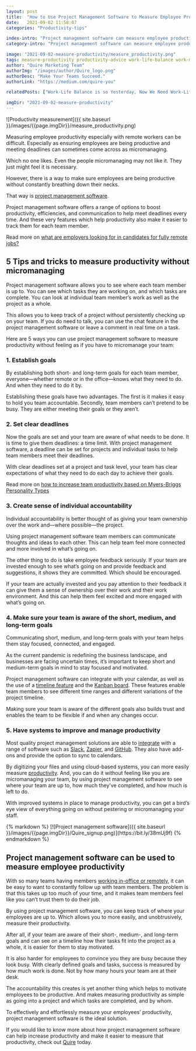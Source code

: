 ```yaml
---
layout: post
title:  "How to Use Project Management Software to Measure Employee Productivity"
date:   2021-09-02 11:58:07
categories: "Productivity-tips"

index-intro: "Project management software can measure employee productivity without micromanaging by being able to easily see which tasks are completed by who and when."
category-intro: "Project management software can measure employee productivity without micromanaging by being able to easily see which tasks are completed by who and when."

image: "2021-09-02-measure-productivity/measure_productivity.png"
tags: measure-productivity productivity-advice work-life-balance work-management-software work-management-app work-management-platform best-work-management-software work-management productivity productivity-app productivity-tool team-management-software work-management-software team-communication team-productivity task-scheduling-software increase-productivity remote-team to-do-list-app working-remotely task-management task-management-software project-management-software productivity-tips to-do-list task-list productivity-tips working-culture mental-awareness
author: "Quire Marketing Team"
authorImg: "/images/author/Quire_logo.png"
authorDesc: "Make Your Teams Succeed."
authorLink: "https://medium.com/quire-you"

relatedPosts: ["Work-Life Balance is so Yesterday, Now We Need Work-Life Integration", "10 Ultimate Tips to Maximize Productivity for Your New Hybrid Work Life", "Languishing at Work? Here's How You can Bring Back the Magic to Your Job"]

imgDir: "2021-09-02-measure-productivity"
---
```


![Productivity measurement]({{ site.baseurl }}/images/{{page.imgDir}}/measure_productivity.png)

Measuring employee productivity especially with remote workers can be difficult. Especially as ensuring employees are being productive and meeting deadlines can sometimes come across as micromanaging.

Which no one likes. Even the people micromanaging may not like it. They just might feel it is necessary.

However, there is a way to make sure employees are being productive without constantly breathing down their necks.

That way is [project management software](https://quire.io/compare/best-to-do-list-apps). 

Project management software offers a range of options to boost productivity, efficiencies, and communication to help meet deadlines every time. And these very features which help productivity also make it easier to track them for each team member.

<p class="notice">Read more on <a href="https://quire.io/blog/p/candidates-remote-jobs.html">what are employers looking for in candidates for fully remote jobs?</a></p>

## 5 Tips and tricks to measure productivity without micromanaging

Project management software allows you to see where each team member is up to. You can see which tasks they are working on, and which tasks are complete. You can look at individual team member’s work as well as the project as a whole. 

This allows you to keep track of a project without persistently checking up on your team. If you do need to talk, you can use the chat feature in the project management software or leave a comment in real time on a task.

Here are 5 ways you can use project management software to measure productivity without feeling as if you have to micromanage your team:

### 1. Establish goals

By establishing both short- and long-term goals for each team member, everyone—whether remote or in the office—knows what they need to do. And when they need to do it by.

Establishing these goals have two advantages. The first is it makes it easy to hold you team accountable. Secondly, team members can’t pretend to be busy. They are either meeting their goals or they aren’t.

### 2. Set clear deadlines

Now the goals are set and your team are aware of what needs to be done. It is time to give them deadlines: a time limit. With project management software, a deadline can be set for projects and individual tasks to help team members meet their deadlines.

With clear deadlines set at a project and task level, your team has clear expectations of what they need to do each day to achieve their goals.

<p class="notice">Read more on <a href="https://quire.io/blog/p/myers_briggs_mbti.html">how to increase team productivity based on Myers-Briggs Personality Types</a></p>

### 3. Create sense of individual accountability

Individual accountability is better thought of as giving your team ownership over the work and—where possible—the project.

Using project management software team members can communicate thoughts and ideas to each other. This can help team feel more connected and more involved in what’s going on.

The other thing to do is take employee feedback seriously. If your team are invested enough to see what’s going on and provide feedback and suggestions, it shows they are committed. Which should be encouraged.

If your team are actually invested and you pay attention to their feedback it can give them a sense of ownership over their work and their work environment. And this can help them feel excited and more engaged with what’s going on.

### 4. Make sure your team is aware of the short, medium, and long-term goals

Communicating short, medium, and long-term goals with your team helps them stay focused, connected, and engaged.

As the current pandemic is redefining the business landscape, and businesses are facing uncertain times, it’s important to keep short and medium-term goals in mind to stay focused and motivated.

Project management software can integrate with your calendar, as well as the use of a [timeline feature](https://quire.io/blog/p/timeline.html) and the [Kanban board](https://quire.io/blog/p/board.html). These features enable team members to see different time ranges and different variations of the project timeline.

Making sure your team is aware of the different goals also builds trust and enables the team to be flexible if and when any changes occur.

### 5. Have systems to improve and manage productivity

Most quality project management solutions are able to [integrate](https://quire.io/apps) with a range of software such as [Slack](https://quire.io/apps/slack), [Zapier](https://quire.io/apps/zapier), and [GitHub](https://quire.io/apps/github). They also have add-ons and provide the option to sync to calendars.

By digitizing your files and using cloud-based systems, you can more easily measure [productivity](https://quire.io/blog/p/millennial-gen-Z-productivity.html). And, you can do it without feeling like you are micromanaging your team, by using project management software to see where your team are up to, how much they’ve completed, and how much is left to do.

With improved systems in place to manage productivity, you can get a bird’s eye view of everything going on without pestering or micromanaging your staff.

<div class="guest-only">
{% markdown %}
[![Project management software]({{ site.baseurl }}/images/{{page.imgDir}}/Quire_signup.png)](https://bit.ly/38mUj9f)
{% endmarkdown %}
</div>

## Project management software can be used to measure employee productivity

With so many teams having members [working in-office or remotely](https://quire.io/blog/p/hybrid-work-life-productivity.html), it can be easy to want to constantly follow up with team members. The problem is that this takes up too much of your time, and it makes team members feel like you can’t trust them to do their job.

By using project management software, you can keep track of where your employees are up to. Which allows you to more easily, and unobtrusively, measure their productivity.

After all, if your team are aware of their short-, medium-, and long-term goals and can see on a timeline how their tasks fit into the project as a whole, it is easier for them to stay motivated.

It is also harder for employees to convince you they are busy because they look busy. With clearly defined goals and tasks, success is measured by how much work is done. Not by how many hours your team are at their desk.

The accountability this creates is yet another thing which helps to motivate employees to be productive. And makes measuring productivity as simple as going into a project and which tasks are completed, and by whom.

To effectively and effortlessly measure your employees’ productivity, project management software is the ideal solution.

If you would like to know more about how project management software can help increase productivity and make it easier to measure that productivity, check out [Quire](https://quire.io/signup) today.



[jekyll]:      http://jekyllrb.com
[jekyll-gh]:   https://github.com/jekyll/jekyll
[jekyll-help]: https://github.com/jekyll/jekyll-help